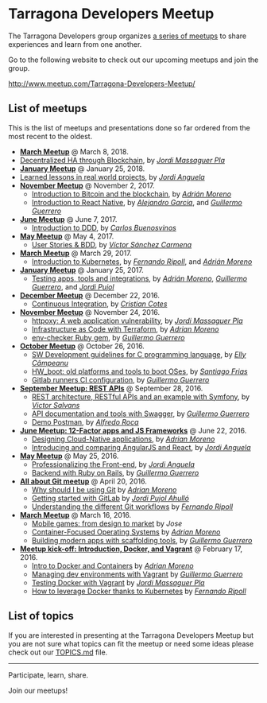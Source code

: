# Tarragona Developers Meetup

The Tarragona Developers group organizes [a series of meetups](http://www.meetup.com/Tarragona-Developers-Meetup/) to share experiences and learn from one another.

Go to the following website to check out our upcoming meetups and join the group.

http://www.meetup.com/Tarragona-Developers-Meetup/

## List of meetups

This is the list of meetups and presentations done so far ordered from the most recent to the oldest.

* **[March Meetup](https://www.meetup.com/Tarragona-Developers-Meetup/events/248102364/)** @ March 8, 2018.
 * [Decentralized HA through
   Blockchain](http://jordimassaguerpla.blogspot.com.es/2017/11/decentralized-ha.html), by *[Jordi Massaguer Pla](https://github.com/jordimassaguerpla)*
* **[January Meetup](https://www.meetup.com/Tarragona-Developers-Meetup/events/245637980/)** @ January 25, 2018.
 * [Learned lessons in real world projects](https://www.slideshare.net/codiumteam/learned-lessons-in-real-world-projects-by-jordi-anguela), by *[Jordi Anguela](https://github.com/jordianguela)*
* **[November Meetup](https://www.meetup.com/Tarragona-Developers-Meetup/events/243770491/)** @ November 2, 2017.
  * [Introduction to Bitcoin and the blockchain](https://docs.google.com/presentation/d/e/2PACX-1vTCi-Vr5oPoCVv5CFZucIcYdjVtf5BgGP0Fq0yGanszgXRJpqJz0EGG0q7v53Y3jC5MMbjTKSMJurNF/pub), by *[Adrián Moreno](https://github.com/adrianmo)*
  * [Introduction to React Native](http://ryanfox1985.github.io/slides/reactnative101), by *[Alejandro Garcia](https://github.com/agrcrobles)*, and *[Guillermo Guerrero](https://github.com/ryanfox1985)*
* **[June Meetup](https://www.meetup.com/Tarragona-Developers-Meetup/events/240393876/)** @ June 7, 2017.
  * [Introduction to DDD](https://www.youtube.com/watch?v=dDofYAOkpts), by *[Carlos Buenosvinos](https://twitter.com/buenosvinos)*
* **[May Meetup](https://www.meetup.com/Tarragona-Developers-Meetup/events/239405885/)** @ May 4, 2017.
  * [User Stories & BDD](https://docs.google.com/presentation/d/1PX05cpO2-V9hq9iWD9dNVYmj4Nydol3NMY0L8Q65bb8/pub), by *[Víctor Sánchez Carmena](https://twitter.com/vscarmena)*
* **[March Meetup](https://www.meetup.com/Tarragona-Developers-Meetup/events/238379684/)** @ March 29, 2017.
  * [Introduction to Kubernetes](http://adrianmo.github.io/slides/k8s-tgndevs), by *[Fernando Ripoll](https://github.com/pipo02mix)*, and *[Adrián Moreno](https://github.com/adrianmo)*
* **[January Meetup](https://www.meetup.com/Tarragona-Developers-Meetup/events/236985818/)** @ January 25, 2017.
  * [Testing apps, tools and integrations](https://tgndevs.github.io/superlists), by *[Adrián Moreno](https://github.com/adrianmo)*, *[Guillermo Guerrero](https://github.com/ryanfox1985)*, and *[Jordi Pujol](https://github.com/jpahullo)*
* **[December Meetup](https://www.meetup.com/Tarragona-Developers-Meetup/events/236086896/)** @ December 22, 2016.
  * [Continuous Integration](https://github.com/tgndevs/meetup/blob/master/slides/ContinuousIntegration.pdf), by *[Cristian Cotes](https://github.com/Cotes)*
* **[November Meetup](https://www.meetup.com/Tarragona-Developers-Meetup/events/235569973/)** @ November 24, 2016.
  * [httpoxy: A web application vulnerability](https://drive.google.com/open?id=0B7IDcViGrJDOOTIwbmo4LXVVTkk), by *[Jordi Massaguer Pla](https://github.com/jordimassaguerpla)*
  * [Infrastructure as Code with Terraform](http://adrianmo.github.io/slides/terraform-tgndevs), by *[Adrian Moreno](https://github.com/adrianmo)*
  * [env-checker Ruby gem](https://github.com/ryanfox1985/env-checker), by *[Guillermo Guerrero](https://github.com/ryanfox1985)*
* **[October Meetup](https://www.meetup.com/Tarragona-Developers-Meetup/events/235065517/)** @ October 26, 2016.
  * [SW Development guidelines for C programming language](https://docs.google.com/presentation/d/1-VkEndrzHIdQS_jZlHRUjGnsINS5-rQRqZQYizglpAE/edit#slide=id.p3), by *[Elly Câmpeanu](https://www.linkedin.com/in/ellycampeanu)*
  * [HW_boot: old platforms and tools to boot OSes](http://sfrias.github.io/slides), by *[Santiago Frias](http://sfrias.github.io/slides)*
  * [Gitlab runners CI configuration](#), by *[Guillermo Guerrero](https://github.com/ryanfox1985)*
* **[September Meetup: REST APIs](http://www.meetup.com/Tarragona-Developers-Meetup/events/231684469/)** @ September 28, 2016.
  * [REST architecture, RESTful APIs and an example with Symfony](https://vsalvans.github.io/restapis), by *[Victor Salvans](https://github.com/vsalvans)*
  * [API documentation and tools with Swagger](http://ryanfox1985.github.io/slides/api_docs_tools), by *[Guillermo Guerrero](https://github.com/ryanfox1985)*
  * [Demo Postman](https://www.getpostman.com), by *[Alfredo Roca](https://github.com/AlfredoRoca)*
* **[June Meetup: 12-Factor apps and JS Frameworks](http://www.meetup.com/Tarragona-Developers-Meetup/events/231684469/)** @ June 22, 2016.
  * [Designing Cloud-Native applications](http://adrianmo.github.io/slides/12factor), by *[Adrian Moreno](https://github.com/adrianmo)*
  * [Introducing and comparing AngularJS and React](http://www.slideshare.net/JordiAnguela/professionalizing-the-frontend), by *[Jordi Anguela](https://github.com/jordianguela)*
* **[May Meetup](http://www.meetup.com/Tarragona-Developers-Meetup/events/230835954/)** @ May 25, 2016.
  * [Professionalizing the Front-end](http://www.slideshare.net/JordiAnguela/professionalizing-the-frontend), by *[Jordi Anguela](https://github.com/jordianguela)*
  * [Backend with Ruby on Rails](http://ryanfox1985.github.io/slides/rails101/), by *[Guillermo Guerrero](https://github.com/ryanfox1985)*
* **[All about Git meetup](http://www.meetup.com/Tarragona-Developers-Meetup/events/229781981/)** @ April 20, 2016.
  * [Why should I be using Git](http://adrianmo.github.io/slides/whygit/) by *[Adrian Moreno](https://github.com/adrianmo)*
  * [Getting started with GitLab](http://jpahullo.github.io/slides/gitlab/) by *[Jordi Pujol Ahulló](https://github.com/jpahullo)*
  * [Understanding the different Git workflows](http://pipo02mix.github.io/slides/git-workflows.html) by *[Fernando Ripoll](https://github.com/pipo02mix)*
* **[March Meetup](http://www.meetup.com/Tarragona-Developers-Meetup/events/228972741/)** @ March 16, 2016.
  * [Mobile games: from design to market](http://juegosmovil.blogspot.es/) by *Jose*
  * [Container-Focused Operating Systems](http://adrianmo.github.io/slides/containeros/) by *[Adrian Moreno](https://github.com/adrianmo)*
  * [Building modern apps with scaffolding tools](http://ryanfox1985.github.io/slides/scaffolding_modern_apps/), by *[Guillermo Guerrero](https://github.com/ryanfox1985)*
* **[Meetup kick-off: Introduction, Docker, and Vagrant](http://www.meetup.com/Tarragona-Developers-Meetup/events/228350522/)** @ February 17, 2016.
  * [Intro to Docker and Containers](http://adrianmo.github.io/slides/docker101/) by *[Adrian Moreno](https://github.com/adrianmo)*
  * [Managing dev environments with Vagrant](http://ryanfox1985.github.io/slides/vagrant101/) by *[Guillermo Guerrero](https://github.com/ryanfox1985)*
  * [Testing Docker with Vagrant](https://drive.google.com/file/d/0B7IDcViGrJDOZ0VtUDlwYjNYaDg/view) by *[Jordi Massaguer Pla](https://github.com/jordimassaguerpla)*
  * [How to leverage Docker thanks to Kubernetes](https://docs.google.com/presentation/d/1MuWJUB_bMxU6WspA1zggNE0QP-03uVI-vqbdDS25kIs/pub?start=true&loop=false&delayms=60000) by *[Fernando Ripoll](https://github.com/pipo02mix)*


## List of topics

If you are interested in presenting at the Tarragona Developers Meetup but you are not sure what topics can fit the meetup or need some ideas please check out our [TOPICS.md](https://github.com/tgndevs/meetup/blob/master/TOPICS.md) file.

---

Participate, learn, share.

Join our meetups!
